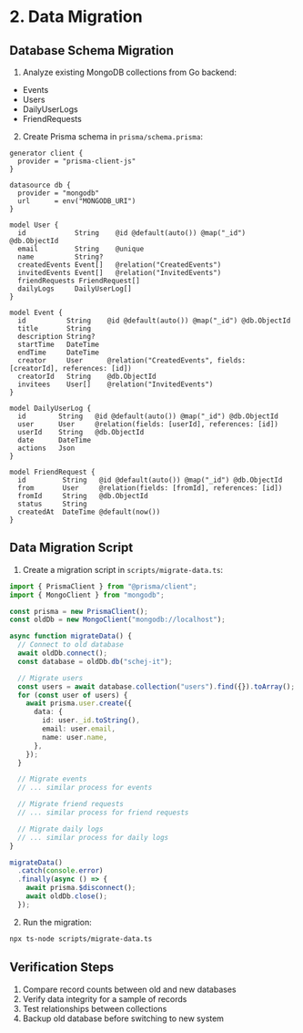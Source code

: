 # 2. Data Migration

## Database Schema Migration

1. Analyze existing MongoDB collections from Go backend:

- Events
- Users
- DailyUserLogs
- FriendRequests

2. Create Prisma schema in `prisma/schema.prisma`:

```prisma
generator client {
  provider = "prisma-client-js"
}

datasource db {
  provider = "mongodb"
  url      = env("MONGODB_URI")
}

model User {
  id            String    @id @default(auto()) @map("_id") @db.ObjectId
  email         String    @unique
  name          String?
  createdEvents Event[]   @relation("CreatedEvents")
  invitedEvents Event[]   @relation("InvitedEvents")
  friendRequests FriendRequest[]
  dailyLogs     DailyUserLog[]
}

model Event {
  id          String    @id @default(auto()) @map("_id") @db.ObjectId
  title       String
  description String?
  startTime   DateTime
  endTime     DateTime
  creator     User      @relation("CreatedEvents", fields: [creatorId], references: [id])
  creatorId   String    @db.ObjectId
  invitees    User[]    @relation("InvitedEvents")
}

model DailyUserLog {
  id        String   @id @default(auto()) @map("_id") @db.ObjectId
  user      User     @relation(fields: [userId], references: [id])
  userId    String   @db.ObjectId
  date      DateTime
  actions   Json
}

model FriendRequest {
  id         String   @id @default(auto()) @map("_id") @db.ObjectId
  from       User     @relation(fields: [fromId], references: [id])
  fromId     String   @db.ObjectId
  status     String
  createdAt  DateTime @default(now())
}
```

## Data Migration Script

1. Create a migration script in `scripts/migrate-data.ts`:

```typescript
import { PrismaClient } from "@prisma/client";
import { MongoClient } from "mongodb";

const prisma = new PrismaClient();
const oldDb = new MongoClient("mongodb://localhost");

async function migrateData() {
  // Connect to old database
  await oldDb.connect();
  const database = oldDb.db("schej-it");

  // Migrate users
  const users = await database.collection("users").find({}).toArray();
  for (const user of users) {
    await prisma.user.create({
      data: {
        id: user._id.toString(),
        email: user.email,
        name: user.name,
      },
    });
  }

  // Migrate events
  // ... similar process for events

  // Migrate friend requests
  // ... similar process for friend requests

  // Migrate daily logs
  // ... similar process for daily logs
}

migrateData()
  .catch(console.error)
  .finally(async () => {
    await prisma.$disconnect();
    await oldDb.close();
  });
```

2. Run the migration:

```bash
npx ts-node scripts/migrate-data.ts
```

## Verification Steps

1. Compare record counts between old and new databases
2. Verify data integrity for a sample of records
3. Test relationships between collections
4. Backup old database before switching to new system
